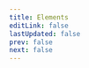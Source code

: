 ```yaml
---
title: Elements
editLink: false
lastUpdated: false
prev: false
next: false
---
```


<MainPageLinks page-name="elements"/>
